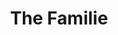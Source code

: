 ---
title: The Familie
description: The Description
keywords: "child psychologist, gender-affirming care, gender-affirming therapist"
---
